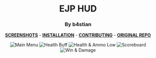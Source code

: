 <div align="center">

# EJP HUD
### By b4stian

**[SCREENSHOTS](../screenshots/showcase.md)** -
**[INSTALLATION](https://github.com/Hypnootize/TF2-HUD-GitHub-Resources/blob/main/installation/windows_install.md)** -
**[CONTRIBUTING](https://github.com/Hypnootize/TF2-HUD-GitHub-Resources/blob/main/contributing/github_contributing.md)** -
**[ORIGINAL REPO](https://github.com/basbanaan/EJP-HUD)**

![Main Menu](../screenshots/01_Main_Menu.jpg)
![Health Buff](../screenshots/02_Health_Buff.jpg)
![Health & Ammo Low](../screenshots/04_Health_Ammo_Low.jpg)
![Scoreboard](../screenshots/05_Scoreboard.jpg)
![Win & Damage](../screenshots/06_Win.jpg)
